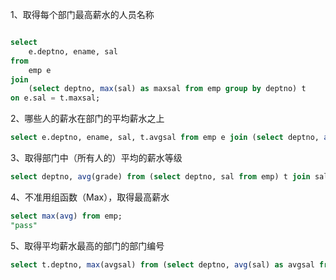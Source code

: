 1、取得每个部门最高薪水的人员名称

```sql

select 
	e.deptno, ename, sal
from
	emp e 
join 
	(select deptno, max(sal) as maxsal from emp group by deptno) t 
on e.sal = t.maxsal;
```



2、哪些人的薪水在部门的平均薪水之上

```sql
select e.deptno, ename, sal, t.avgsal from emp e join (select deptno, avg(sal) as avgsal from emp group by deptno) t on e.deptno = t.deptno where e.sal > t.avgsal;
```



3、取得部门中（所有人的）平均的薪水等级

```sql
select deptno, avg(grade) from (select deptno, sal from emp) t join salgrade s on t.sal between s.losal and s.hisal group by deptno;
```

4、不准用组函数（Max），取得最高薪水

```sql
select max(avg) from emp;
"pass"
```

5、取得平均薪水最高的部门的部门编号

```sql
select t.deptno, max(avgsal) from (select deptno, avg(sal) as avgsal from emp group by deptno) t group by t.deptno;
```





